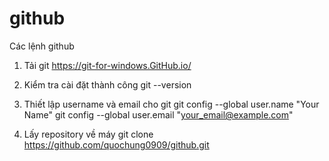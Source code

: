 # github
Các lệnh github

1. Tải git
https://git-for-windows.GitHub.io/

2. Kiểm tra cài đặt thành công
git --version

3. Thiết lập username và email cho git
git config --global user.name "Your Name"
git config --global user.email "your_email@example.com"

4. Lấy repository về máy 
git clone https://github.com/quochung0909/github.git



